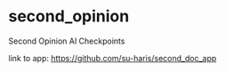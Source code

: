 # second_opinion
Second Opinion AI Checkpoints 

link to app: https://github.com/su-haris/second_doc_app
